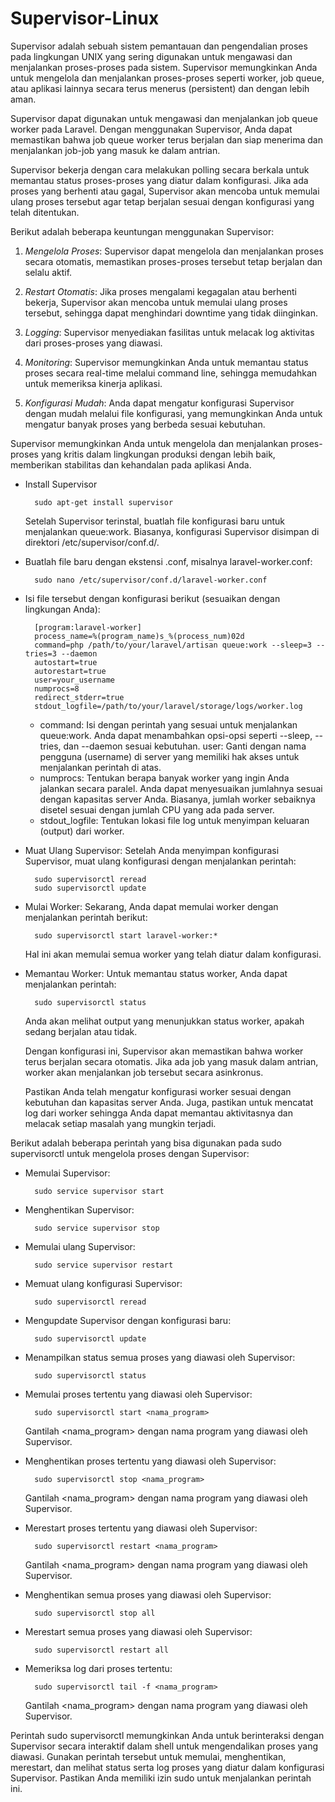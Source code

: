 # Supervisor-Linux
Supervisor adalah sebuah sistem pemantauan dan pengendalian proses pada lingkungan UNIX yang sering digunakan untuk mengawasi dan menjalankan proses-proses pada sistem. Supervisor memungkinkan Anda untuk mengelola dan menjalankan proses-proses seperti worker, job queue, atau aplikasi lainnya secara terus menerus (persistent) dan dengan lebih aman.

Supervisor dapat digunakan untuk mengawasi dan menjalankan job queue worker pada Laravel. Dengan menggunakan Supervisor, Anda dapat memastikan bahwa job queue worker terus berjalan dan siap menerima dan menjalankan job-job yang masuk ke dalam antrian.

Supervisor bekerja dengan cara melakukan polling secara berkala untuk memantau status proses-proses yang diatur dalam konfigurasi. Jika ada proses yang berhenti atau gagal, Supervisor akan mencoba untuk memulai ulang proses tersebut agar tetap berjalan sesuai dengan konfigurasi yang telah ditentukan.

Berikut adalah beberapa keuntungan menggunakan Supervisor:

1. *Mengelola Proses*: Supervisor dapat mengelola dan menjalankan proses secara otomatis, memastikan proses-proses tersebut tetap berjalan dan selalu aktif.

2. *Restart Otomatis*: Jika proses mengalami kegagalan atau berhenti bekerja, Supervisor akan mencoba untuk memulai ulang proses tersebut, sehingga dapat menghindari downtime yang tidak diinginkan.

3. *Logging*: Supervisor menyediakan fasilitas untuk melacak log aktivitas dari proses-proses yang diawasi.

4. *Monitoring*: Supervisor memungkinkan Anda untuk memantau status proses secara real-time melalui command line, sehingga memudahkan untuk memeriksa kinerja aplikasi.

5. *Konfigurasi Mudah*: Anda dapat mengatur konfigurasi Supervisor dengan mudah melalui file konfigurasi, yang memungkinkan Anda untuk mengatur banyak proses yang berbeda sesuai kebutuhan.

Supervisor memungkinkan Anda untuk mengelola dan menjalankan proses-proses yang kritis dalam lingkungan produksi dengan lebih baik, memberikan stabilitas dan kehandalan pada aplikasi Anda.

- Install Supervisor

        sudo apt-get install supervisor

  Setelah Supervisor terinstal, buatlah file konfigurasi baru untuk menjalankan queue:work. Biasanya, konfigurasi Supervisor disimpan di direktori /etc/supervisor/conf.d/.
- Buatlah file baru dengan ekstensi .conf, misalnya laravel-worker.conf:

        sudo nano /etc/supervisor/conf.d/laravel-worker.conf
  
- Isi file tersebut dengan konfigurasi berikut (sesuaikan dengan lingkungan Anda):

        [program:laravel-worker]
        process_name=%(program_name)s_%(process_num)02d
        command=php /path/to/your/laravel/artisan queue:work --sleep=3 --tries=3 --daemon
        autostart=true
        autorestart=true
        user=your_username
        numprocs=8
        redirect_stderr=true
        stdout_logfile=/path/to/your/laravel/storage/logs/worker.log
        
  - command: Isi dengan perintah yang sesuai untuk menjalankan queue:work. Anda dapat menambahkan opsi-opsi seperti --sleep, --tries, dan --daemon sesuai kebutuhan.
        user: Ganti dengan nama pengguna (username) di server yang memiliki hak akses untuk menjalankan perintah di atas.
  - numprocs: Tentukan berapa banyak worker yang ingin Anda jalankan secara paralel. Anda dapat menyesuaikan jumlahnya sesuai dengan kapasitas server Anda. Biasanya, jumlah worker sebaiknya disetel sesuai dengan jumlah CPU yang ada pada server.
  - stdout_logfile: Tentukan lokasi file log untuk menyimpan keluaran (output) dari worker.

- Muat Ulang Supervisor:
  Setelah Anda menyimpan konfigurasi Supervisor, muat ulang konfigurasi dengan menjalankan perintah:

        sudo supervisorctl reread
        sudo supervisorctl update

- Mulai Worker:
  Sekarang, Anda dapat memulai worker dengan menjalankan perintah berikut:

        sudo supervisorctl start laravel-worker:*
        
  Hal ini akan memulai semua worker yang telah diatur dalam konfigurasi.

- Memantau Worker:
  Untuk memantau status worker, Anda dapat menjalankan perintah:

        sudo supervisorctl status

  Anda akan melihat output yang menunjukkan status worker, apakah sedang berjalan atau tidak.

  Dengan konfigurasi ini, Supervisor akan memastikan bahwa worker terus berjalan secara otomatis. Jika ada job yang masuk dalam antrian, worker akan menjalankan job tersebut secara asinkronus.

  Pastikan Anda telah mengatur konfigurasi worker sesuai dengan kebutuhan dan kapasitas server Anda. Juga, pastikan untuk mencatat log dari worker sehingga Anda dapat memantau aktivitasnya dan melacak setiap masalah yang mungkin terjadi.

Berikut adalah beberapa perintah yang bisa digunakan pada sudo supervisorctl untuk mengelola proses dengan Supervisor:

- Memulai Supervisor: 
    
        sudo service supervisor start

- Menghentikan Supervisor:
    
        sudo service supervisor stop

- Memulai ulang Supervisor: 
    
        sudo service supervisor restart

- Memuat ulang konfigurasi Supervisor: 
    
        sudo supervisorctl reread

- Mengupdate Supervisor dengan konfigurasi baru: 

        sudo supervisorctl update

- Menampilkan status semua proses yang diawasi oleh Supervisor: 

        sudo supervisorctl status

- Memulai proses tertentu yang diawasi oleh Supervisor: 

        sudo supervisorctl start <nama_program>

  Gantilah <nama_program> dengan nama program yang diawasi oleh Supervisor.

- Menghentikan proses tertentu yang diawasi oleh Supervisor:
    
        sudo supervisorctl stop <nama_program>

  Gantilah <nama_program> dengan nama program yang diawasi oleh Supervisor.

- Merestart proses tertentu yang diawasi oleh Supervisor:

        sudo supervisorctl restart <nama_program>

  Gantilah <nama_program> dengan nama program yang diawasi oleh Supervisor.

- Menghentikan semua proses yang diawasi oleh Supervisor:

        sudo supervisorctl stop all
  
- Merestart semua proses yang diawasi oleh Supervisor:

        sudo supervisorctl restart all
  
- Memeriksa log dari proses tertentu:

        sudo supervisorctl tail -f <nama_program>
    Gantilah <nama_program> dengan nama program yang diawasi oleh Supervisor.

Perintah sudo supervisorctl memungkinkan Anda untuk berinteraksi dengan Supervisor secara interaktif dalam shell untuk mengendalikan proses yang diawasi. Gunakan perintah tersebut untuk memulai, menghentikan, merestart, dan melihat status serta log proses yang diatur dalam konfigurasi Supervisor. Pastikan Anda memiliki izin sudo untuk menjalankan perintah ini.
